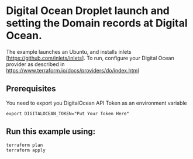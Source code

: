 # Digital Ocean Droplet launch and setting the Domain records at Digital Ocean.

The example launches an Ubuntu, and installs inlets [https://github.com/inlets/inlets].
To run, configure your Digital Ocean provider as described in https://www.terraform.io/docs/providers/do/index.html

## Prerequisites
You need to export you DigitalOcean API Token as an environment variable

    export DIGITALOCEAN_TOKEN="Put Your Token Here"

## Run this example using:

    terraform plan
    terraform apply
